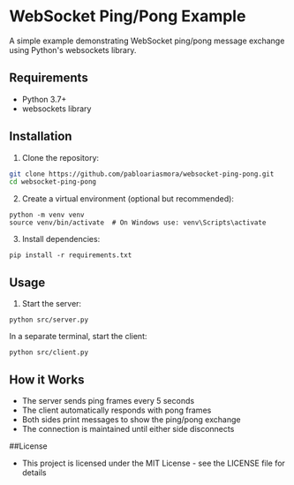 # WebSocket Ping/Pong Example

A simple example demonstrating WebSocket ping/pong message exchange using Python's websockets library.

## Requirements
- Python 3.7+
- websockets library

## Installation

1. Clone the repository:
```bash
git clone https://github.com/pabloariasmora/websocket-ping-pong.git
cd websocket-ping-pong
```
     
2. Create a virtual environment (optional but recommended):
```    
python -m venv venv
source venv/bin/activate  # On Windows use: venv\Scripts\activate
```
     
3. Install dependencies:
    
```
pip install -r requirements.txt
```
     
## Usage

1. Start the server:

```
python src/server.py
```
        
In a separate terminal, start the client:

```
python src/client.py
```
     
## How it Works

- The server sends ping frames every 5 seconds
- The client automatically responds with pong frames
- Both sides print messages to show the ping/pong exchange
- The connection is maintained until either side disconnects

##License

- This project is licensed under the MIT License - see the LICENSE file for details
